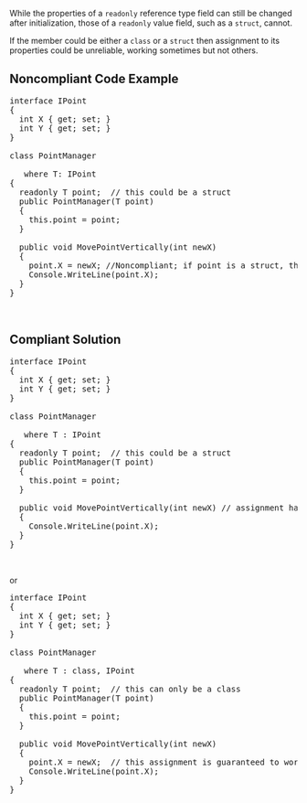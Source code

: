 While the properties of a `readonly` reference type field can still be changed after initialization, those of a `readonly`
value field, such as a `struct`, cannot. 

If the member could be either a `class` or a `struct` then assignment to its properties could be unreliable, working
sometimes but not others.

## Noncompliant Code Example

<pre>
interface IPoint
{
  int X { get; set; }
  int Y { get; set; }
}

class PointManager
 <t>
   where T: IPoint
{
  readonly T point;  // this could be a struct
  public PointManager(T point)
  {
    this.point = point;
  }

  public void MovePointVertically(int newX)
  {
    point.X = newX; //Noncompliant; if point is a struct, then nothing happened
    Console.WriteLine(point.X);
  }
}

 </t></pre>

## Compliant Solution

<pre>
interface IPoint
{
  int X { get; set; }
  int Y { get; set; }
}

class PointManager
 <t>
   where T : IPoint
{
  readonly T point;  // this could be a struct
  public PointManager(T point)
  {
    this.point = point;
  }

  public void MovePointVertically(int newX) // assignment has been removed
  {
    Console.WriteLine(point.X);
  }
}

 </t></pre>

or

<pre>
interface IPoint
{
  int X { get; set; }
  int Y { get; set; }
}

class PointManager
 <t>
   where T : class, IPoint
{
  readonly T point;  // this can only be a class
  public PointManager(T point)
  {
    this.point = point;
  }

  public void MovePointVertically(int newX)
  {
    point.X = newX;  // this assignment is guaranteed to work
    Console.WriteLine(point.X);
  }
}

 </t></pre>
